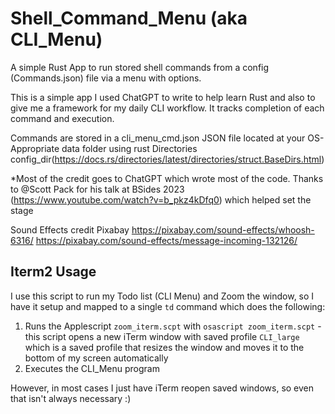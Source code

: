 # Shell_Command_Menu (aka CLI_Menu)

A simple Rust App to run stored shell commands from a config (Commands.json) file via a menu with options.

This is a simple app I used ChatGPT to write to help learn Rust and also to give me a framework for my daily CLI workflow. It tracks completion of each command and execution.

Commands are stored in a cli_menu_cmd.json JSON file located at your OS-Appropriate data folder using rust Directories config_dir(<https://docs.rs/directories/latest/directories/struct.BaseDirs.html>)

*Most of the credit goes to ChatGPT which wrote most of the code. Thanks to @Scott Pack for his talk at BSides 2023 (<https://www.youtube.com/watch?v=b_pkz4kDfq0>) which helped set the stage

Sound Effects credit Pixabay
<https://pixabay.com/sound-effects/whoosh-6316/>
<https://pixabay.com/sound-effects/message-incoming-132126/>



## Iterm2 Usage

I use this script to run my Todo list (CLI Menu) and Zoom the window, so I have it setup and mapped to a single `td` command which does the following:
1) Runs the Applescript `zoom_iterm.scpt` with `osascript zoom_iterm.scpt` - this script opens a new iTerm window with saved profile `CLI_large` which is a saved profile that resizes the window and moves it to the bottom of my screen automatically
2) Executes the CLI_Menu program

However, in most cases I just have iTerm reopen saved windows, so even that isn't always necessary :)
